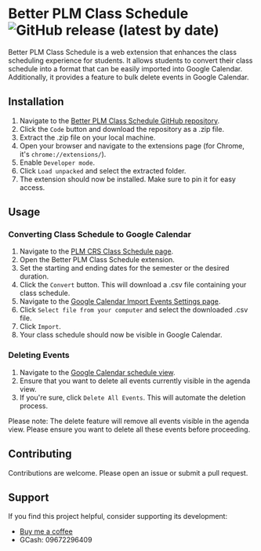 # Better PLM Class Schedule ![GitHub release (latest by date)](https://img.shields.io/github/v/release/drianlarde/plm-crs-better-scheduler)

Better PLM Class Schedule is a web extension that enhances the class scheduling experience for students. It allows students to convert their class schedule into a format that can be easily imported into Google Calendar. Additionally, it provides a feature to bulk delete events in Google Calendar.

## Installation

1. Navigate to the [Better PLM Class Schedule GitHub repository](https://github.com/drianlarde/plm-crs-better-scheduler).
2. Click the `Code` button and download the repository as a .zip file.
3. Extract the .zip file on your local machine.
4. Open your browser and navigate to the extensions page (for Chrome, it's `chrome://extensions/`).
5. Enable `Developer mode`.
6. Click `Load unpacked` and select the extracted folder.
7. The extension should now be installed. Make sure to pin it for easy access.

## Usage

### Converting Class Schedule to Google Calendar

1. Navigate to the [PLM CRS Class Schedule page](https://web1.plm.edu.ph/crs/studentaccess/enlistment_view.php).
2. Open the Better PLM Class Schedule extension.
3. Set the starting and ending dates for the semester or the desired duration.
4. Click the `Convert` button. This will download a .csv file containing your class schedule.
5. Navigate to the [Google Calendar Import Events Settings page](https://calendar.google.com/calendar/u/1/r/settings/export).
6. Click `Select file from your computer` and select the downloaded .csv file.
7. Click `Import`.
8. Your class schedule should now be visible in Google Calendar.

### Deleting Events

1. Navigate to the [Google Calendar schedule view](https://calendar.google.com/calendar/u/0/r/agenda).
2. Ensure that you want to delete all events currently visible in the agenda view.
3. If you're sure, click `Delete All Events`. This will automate the deletion process.

Please note: The delete feature will remove all events visible in the agenda view. Please ensure you want to delete all these events before proceeding.

## Contributing

Contributions are welcome. Please open an issue or submit a pull request.

## Support

If you find this project helpful, consider supporting its development:

- [Buy me a coffee](https://www.buymeacoffee.com/drianlarde)
- GCash: 09672296409
